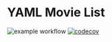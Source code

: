 # YAML Movie List

![example workflow](https://github.com/lbreede/yaml-movie-list/actions/workflows/main.yml/badge.svg)
[![codecov](https://codecov.io/gh/lbreede/yaml-movie-list/branch/main/graph/badge.svg?token=KDDW2WTXLE)](https://codecov.io/gh/lbreede/yaml-movie-list)

